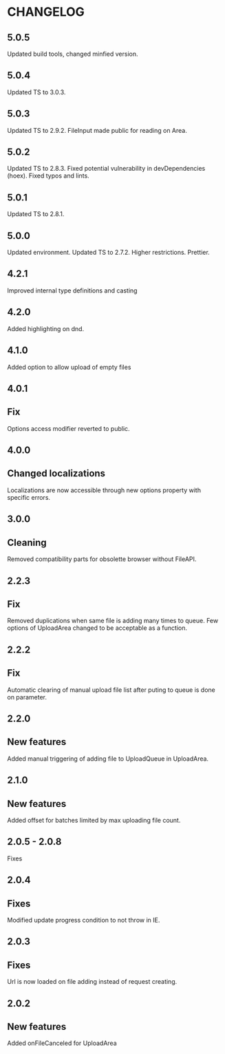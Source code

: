 # CHANGELOG

## 5.0.5

Updated build tools, changed minfied version.

## 5.0.4

Updated TS to 3.0.3.

## 5.0.3

Updated TS to 2.9.2.
FileInput made public for reading on Area.

## 5.0.2

Updated TS to 2.8.3.
Fixed potential vulnerability in devDependencies (hoex).
Fixed typos and lints.

## 5.0.1

Updated TS to 2.8.1.

## 5.0.0

Updated environment.
Updated TS to 2.7.2.
Higher restrictions.
Prettier.

## 4.2.1

Improved internal type definitions and casting

## 4.2.0

Added highlighting on dnd.

## 4.1.0

Added option to allow upload of empty files

## 4.0.1

## Fix

Options access modifier reverted to public.

## 4.0.0

## Changed localizations

Localizations are now accessible through new options property with specific errors.

## 3.0.0

## Cleaning

Removed compatibility parts for obsolette browser without FileAPI.

## 2.2.3

## Fix

Removed duplications when same file is adding many times to queue.
Few options of UploadArea changed to be acceptable as a function.

## 2.2.2

## Fix

Automatic clearing of manual upload file list after puting to queue is done on parameter.

## 2.2.0

## New features

Added manual triggering of adding file to UploadQueue in UploadArea.

## 2.1.0

## New features

Added offset for batches limited by max uploading file count.

## 2.0.5 - 2.0.8

Fixes

## 2.0.4

## Fixes

Modified update progress condition to not throw in IE.

## 2.0.3

## Fixes

Url is now loaded on file adding instead of request creating.

## 2.0.2

## New features

Added onFileCanceled for UploadArea
